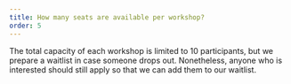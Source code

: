 ```yaml
---
title: How many seats are available per workshop?
order: 5
---
```


The total capacity of each workshop is limited to 10 participants, but we prepare a waitlist in case someone drops out. Nonetheless, anyone who is interested should still apply so that we can add them to our waitlist.
